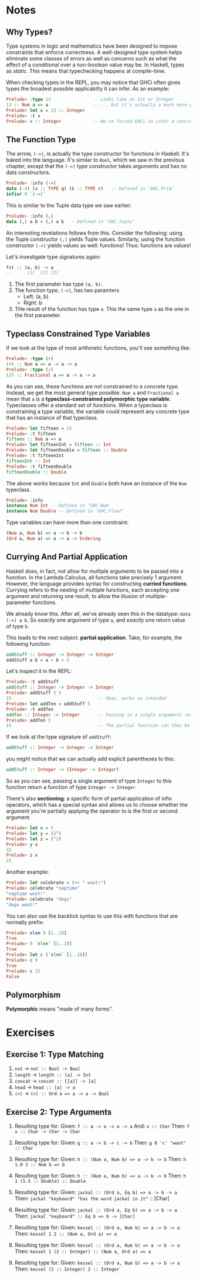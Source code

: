 
# Notes

## Why Types?

Type systems in logic and mathematics have been designed to impose constraints that enforce correctness. A well-designed type system helps eliminate some classes of errors as well as concerns such as what the effect of a conditional over a non-boolean value may be. In Haskell, types as *static*. This means that typechecking happens at compile-time.

When checking types in the REPL, you may notice that GHCi often gives types the broadest possible applicabilty it can infer. As an example:

```haskell
Prelude> :type 13                -- Looks like an Int or Integer
13 :: Num a => a                 -- ... but it's actually a much more generic `Num`
Prelude> let x = 13 :: Integer
Prelude> :t x
Prelude> x :: Integer            -- We've forced GHCi to infer a concrete type
```

## The Function Type

The arrow, `(->)`, is actually the type constructor for functions in Haskell. It's baked into the language. It's similar to `Bool`, which we saw in the previous chapter, except that the `(->)` type constructor takes arguments and has no data constructors.

```haskell
Prelude> :info (->)
data (->) (a :: TYPE q) (b :: TYPE r) 	-- Defined in ‘GHC.Prim’
infixr 0 `(->)`
```

This is similar to the Tuple data type we saw earlier:

```haskell
Prelude> :info (,)
data (,) a b = (,) a b 	-- Defined in ‘GHC.Tuple’
```

An interesting revelations follows from this. Consider the following: using the Tuple constructor `(,)` yields Tuple values. Similarly, using the function constructor `(->)` yields values as well: functions! Thus: functions are values!

Let's investigate type signatures again:

```haskell
fst :: (a, b) -> a
--      [1]  [2] [3]
```

1.  The first paramater has type `(a, b)`.
2.  The function type, `(->)`, has two paramters
    -   Left: (a, b)
    -   Right: b
3.  THe result of the function has type `a`. This the same type `a` as the one in the first parameter.

## Typeclass Constrained Type Variables

If we look at the type of most arithmetic functions, you'll see something like:

```haskell
Prelude> :type (+)
(+) :: Num a => a -> a -> a
Prelude> :type (/)
(/) :: Fractional a => a -> a -> a
```

As you can see, these functions are not constrained to a concrete type. Instead, we get the most general type possible. `Num a` and `Fractional a` mean that `a` is a **typeclass-constrained polymorphic type variable**. Typeclasses offer a standard set of functions. When a typeclass is constraining a type variable, the variable could represent any concrete type that has an instance of that typeclass.

```haskell
Prelude> let fifteen = 15
Prelude> :t fifteen
fifteen :: Num a => a
Prelude> let fifteenInt = fifteen :: Int
Prelude> let fifteenDouble = fifteen :: Double
Prelude> :t fifteenInt
fifteenInt :: Int
Prelude> :t fifteenDouble
fifteenDouble :: Double
```

The above works because `Int` and `Double` both have an instance of the `Num` typeclass.

```haskell
Prelude> :info
instance Num Int -- Defined in ‘GHC.Num’
instance Num Double -- Defined in ‘GHC.Float’
```

Type variables can have more than one constraint:

```haskell
(Num a, Num b) => a -> b -> b
(Ord a, Num a) => a -> a -> Ordering
```

## Currying And Partial Application

Haskell does, in fact, not allow for multiple arguments to be passed into a function. In the Lambda Calculus, all functions take precisely 1 argument. However, the language provides syntax for constructing **curried functions**. Currying refers to the nesting of multiple functions, each accepting one argument and returning one result, to allow the illusion of multiple-parameter functions.

We already know this. After all, we've already seen this in the datatype: `data (->) a b`. So *exactly* one argument of type `a`, and *exactly* one return value of type `b`.

This leads to the next subject: **partial application**. Take, for example, the following function:

```haskell
addStuff :: Integer -> Integer -> Integer
addStuff a b = a + b + 5
```

Let's inspect it in the REPL:

```haskell
Prelude> :t addStuff
addStuff :: Integer -> Integer -> Integer
Prelude> addStuff 5 5
15                                 -- Okay, works as intended
Prelude> let addTen = addStuff 5
Prelude> :t addTen
addTen :: Integer -> Integer       -- Passing in a single arguments returns a function of Integer -> Integer
Prelude> addTen 5
15                                 -- The partial function can then be applied to a second argyuument
```

If we look at the type signature of `addStuff`:

```haskell
addStuff :: Integer -> Integer -> Integer
```

you might notice that we can actually add explicit parentheses to this:

```haskell
addStuff :: Integer -> (Integer -> Integer)
```

So as you can see, passing a single argument of type `Integer` to this function return a function of type `Integer -> Integer`.

There's also **sectioning**: a specific form of partial application of infix operators, which has a special syntax and allows us to choose whether the argument you're partially applying the operator to is the first or second argument.

```haskell
Prelude> let x = 5
Prelude> let y = (2^)
Prelude> let z = (^2)
Prelude> y x
32
Prelude> z x
25
```

Another example:

```haskell
Prelude> let celebrate = (++ " woot!")
Prelude> celebrate "naptime"
"naptime woot!"
Prelude> celebrate "dogs"
"dogs woot!"
```

You can also use the backtick syntax to use this with functions that are normally prefix:

```haskell
Prelude> elem 9 [1..10]
True
Prelude> 9 `elem` [1..10]
True
Prelude> let c (`elem` [1..10])
Prelude> c 9
True
Prelude> c 25
False
```

## Polymorphism

**Polymorphic** means "made of many forms".

# Exercises

## Exercise 1: Type Matching

1.  `not` -> `not :: Bool -> Bool`
2.  `length` -> `length :: [a] -> Int`
3.  `concat` -> `concat :: [[a]] -> [a]`
4.  `head` -> `head :: [a] -> a`
5.  `(<)` -> `(<) :: Ord a => a -> a -> Bool`

## Exercise 2: Type Arguments

1.  Resulting type for: Given: `f :: a -> a -> a -> a` And: `x :: Char` Then: `f x :: Char -> Char -> Char`

2.  Resulting type for: Given: `g :: a -> b -> c -> b` Then: `g 0 'c' "woot" :: Char`

3.  Resulting type for: Given: `h :: (Num a, Num b) => a -> b -> b` Then: `h 1.0 2 :: Num b => b`

4.  Resulting type for: Given: `h :: (Num a, Num b) => a -> b -> b` Then: `h 1 (5.5 :: Double) :: Double`

5.  Resulting type for: Given: `jackal :: (Ord a, Eq b) => a -> b -> a` Then: `jackal "keyboard" "has the word jackal in it"` :: [Char]

6.  Resulting type for: Given: `jackal :: (Ord a, Eq b) => a -> b -> a` Then: `jackal "keyboard" :: Eq b => b -> [Char]`

7.  Resulting type for: Given: `kessel :: (Ord a, Num b) => a -> b -> a` Then: `kessel 1 2 :: (Num a, Ord a) => a`

8.  Resulting type for: Given: `kessel :: (Ord a, Num b) => a -> b -> a` Then: `kessel 1 (2 :: Integer) :: (Num a, Ord a) => a`

9.  Resulting type for: Given: `kessel :: (Ord a, Num b) => a -> b -> a` Then: `kessel (1 :: Integer) 2 :: Integer`
